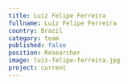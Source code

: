 ```yaml
---
title: Luiz Felipe Ferreira
fullname: Luiz Felipe Ferreira
country: Brazil
category: team
published: false
position: Researcher
image: luiz-felipe-ferreira.jpg
project: current
---
```

